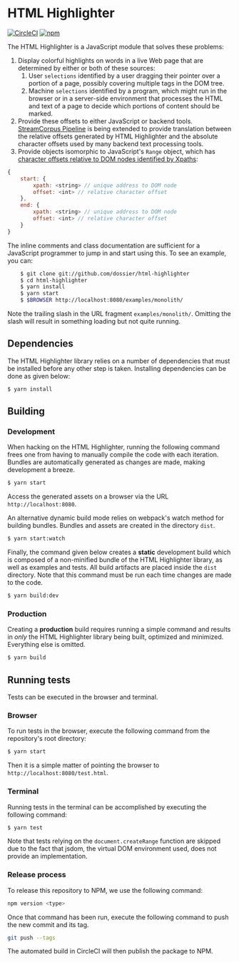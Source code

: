 # HTML Highlighter

[![CircleCI](https://circleci.com/gh/dossier/html-highlighter.svg?style=svg)](https://circleci.com/gh/dossier/html-highlighter)
[![npm](https://img.shields.io/npm/v/html-highlighter.svg)](https://www.npmjs.com/package/html-highlighter)

The HTML Highlighter is a JavaScript module that solves these problems:

 1. Display colorful highlights on words in a live Web page that are
    determined by either or both of these sources:
    1. User `selections` identified by a user dragging their pointer
       over a portion of a page, possibly covering multiple tags in
       the DOM tree.
    1. Machine `selections` identified by a program, which might run
       in the browser or in a server-side environment that processes
       the HTML and text of a page to decide which portions of content
       should be marked.
 1. Provide these offsets to either JavaScript or backend tools.
    [StreamCorpus Pipeline](https:/github.com/trec-kba/streamcorpus-pipeline)
    is being extended to provide translation between the relative
    offsets generated by HTML Highlighter and the absolute character
    offsets used by many backend text processing tools.
 1. Provide objects isomorphic to JavaScript's `Range` object, which
    has [character offsets relative to DOM nodes identified by Xpaths](https://github.com/dossier/html-highlighter/blob/0.1.0/src/html_highlighter.js#L1067-L1076):
```javascript
{
    start: {
        xpath: <string> // unique address to DOM node
        offset: <int> // relative character offset
    },
    end: {
        xpath: <string> // unique address to DOM node
        offset: <int> // relative character offset
    }
}
```

The inline comments and class documentation are sufficient for a JavaScript
programmer to jump in and start using this.  To see an example, you can:

```bash
    $ git clone git://github.com/dossier/html-highlighter
    $ cd html-highlighter
    $ yarn install
    $ yarn start
    $ $BROWSER http://localhost:8080/examples/monolith/
```

Note the trailing slash in the URL fragment `examples/monolith/`.  Omitting
the slash will result in something loading but not quite running.

## Dependencies

The HTML Highlighter library relies on a number of dependencies that must be
installed before any other step is taken.  Installing dependencies can be done
as given below:

```sh
$ yarn install
```

## Building
### Development

When hacking on the HTML Highlighter, running the following command frees one
from having to manually compile the code with each iteration.  Bundles are
automatically generated as changes are made, making development a breeze.

```sh
$ yarn start
```

Access the generated assets on a browser via the URL `http://localhost:8080`.

An alternative dynamic build mode relies on webpack's watch method for building
bundles.  Bundles and assets are created in the directory `dist`.

```sh
$ yarn start:watch
```

Finally, the command given below creates a **static** development build which
is composed of a non-minified bundle of the HTML Highlighter library, as well
as examples and tests.  All build artifacts are placed inside the `dist`
directory.  Note that this command must be run each time changes are made to
the code.

```sh
$ yarn build:dev
```

### Production

Creating a **production** build requires running a simple command and results
in *only* the HTML Highlighter library being built, optimized and minimized.
Everything else is omitted.

```sh
$ yarn build
```

## Running tests

Tests can be executed in the browser and terminal.

### Browser

To run tests in the browser, execute the following command from the
repository's root directory:

```sh
$ yarn start
```

Then it is a simple matter of pointing the browser to
`http://localhost:8080/test.html`.

### Terminal

Running tests in the terminal can be accomplished by executing the following
command:

```sh
$ yarn test
```

Note that tests relying on the `document.createRange` function are skipped due
to the fact that jsdom, the virtual DOM environment used, does not provide an
implementation.

### Release process

To release this repository to NPM, we use the following command:

```sh
npm version <type>
```

Once that command has been run, execute the following command to push the
new commit and its tag.

```sh
git push --tags
```

The automated build in CircleCI will then publish the package to NPM.
